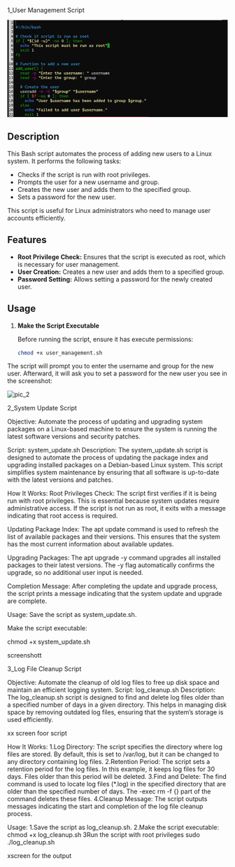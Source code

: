 1_User Management Script

![pic_1](screenshots/Picture1.png)

## Description

This Bash script automates the process of adding new users to a Linux system. It performs the following tasks:
- Checks if the script is run with root privileges.
- Prompts the user for a new username and group.
- Creates the new user and adds them to the specified group.
- Sets a password for the new user.

This script is useful for Linux administrators who need to manage user accounts 
efficiently.

## Features

- **Root Privilege Check:** Ensures that the script is executed as root, which is
  necessary for user management.
- **User Creation:** Creates a new user and adds them to a specified group.
- **Password Setting:** Allows setting a password for the newly created user.

## Usage

1. **Make the Script Executable**

   Before running the script, ensure it has execute permissions:

   ```bash
   chmod +x user_management.sh

The script will prompt you to enter the username and group for the new user.
Afterward, it will ask you to set a password for the new user you see in 
the screenshot:

![pic_2](screenshots/Picture2.png)

2_System Update Script

Objective:
Automate the process of updating and upgrading system packages on a Linux-based machine to ensure the system is running the latest software versions and security patches.

Script: system_update.sh
Description:
The system_update.sh script is designed to automate the process of updating the package index and upgrading installed packages on a Debian-based Linux system. This script simplifies system maintenance by ensuring that all software is up-to-date with the latest versions and patches.

How It Works:
Root Privileges Check: The script first verifies if it is being run with root privileges. This is essential because system updates require administrative access. If the script is not run as root, it exits with a message indicating that root access is required.

Updating Package Index: The apt update command is used to refresh the list of available packages and their versions. This ensures that the system has the most current information about available updates.

Upgrading Packages: The apt upgrade -y command upgrades all installed packages to their latest versions. The -y flag automatically confirms the upgrade, so no additional user input is needed.

Completion Message: After completing the update and upgrade process, the script prints a message indicating that the system update and upgrade are complete.

Usage:
Save the script as system_update.sh.

Make the script executable:

chmod +x system_update.sh

screenshott

3_Log File Cleanup Script

Objective:
Automate the cleanup of old log files to free up disk space and maintain an efficient logging system.
Script: log_cleanup.sh
Description:
The log_cleanup.sh script is designed to find and delete log files older than a specified number of days in a given directory. This helps in managing disk space by removing outdated log files, ensuring that the system’s storage is used efficiently.

xx  screen foor script

How It Works:
1.Log Directory: The script specifies the directory where log files are stored. By default, this is set to /var/log, but it can be changed to any directory containing log files.
2.Retention Period: The script sets a retention period for the log files. In this example, it keeps log files for 30 days. Files older than this period will be deleted.
3.Find and Delete: The find command is used to locate log files (*.log) in the specified directory that are older than the specified number of days. The -exec rm -f {} part of the command deletes these files.
4.Cleanup Message: The script outputs messages indicating the start and completion of the log file cleanup process.

Usage:
1.Save the script as log_cleanup.sh.
2.Make the script executable:
chmod +x log_cleanup.sh
3Run the script with root privileges
sudo ./log_cleanup.sh

xscreen for the output

